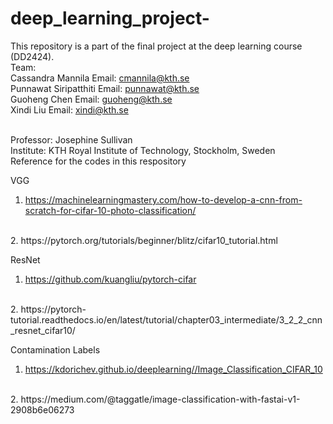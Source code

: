 # deep_learning_project-
This  repository is a part of the final project at the deep learning course (DD2424).
<br />
Team: 
<br />
Cassandra Mannila Email: cmannila@kth.se
<br />
Punnawat Siripatthiti Email: punnawat@kth.se
<br />
Guoheng Chen Email: guoheng@kth.se
<br />
Xindi Liu Email: xindi@kth.se

<br />
Professor: Josephine Sullivan
<br />
Institute: KTH Royal Institute of Technology, Stockholm, Sweden
<br />
Reference for the codes in this respository
<br />

VGG

1. https://machinelearningmastery.com/how-to-develop-a-cnn-from-scratch-for-cifar-10-photo-classification/
<br />
2. https://pytorch.org/tutorials/beginner/blitz/cifar10_tutorial.html
<br />

ResNet

1. https://github.com/kuangliu/pytorch-cifar
<br />
2. https://pytorch-tutorial.readthedocs.io/en/latest/tutorial/chapter03_intermediate/3_2_2_cnn_resnet_cifar10/
<br />

Contamination Labels

1. https://kdorichev.github.io/deeplearning//Image_Classification_CIFAR_10
<br />
2. https://medium.com/@taggatle/image-classification-with-fastai-v1-2908b6e06273
